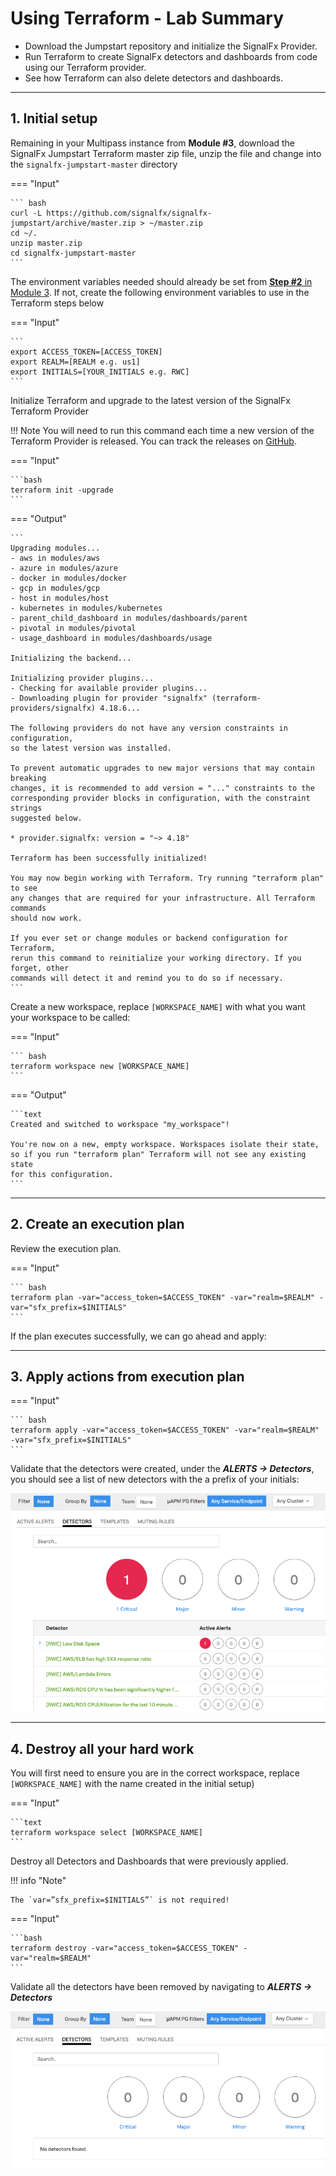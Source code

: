 # Using Terraform - Lab Summary

* Download the Jumpstart repository and initialize the SignalFx Provider.
* Run Terraform to create SignalFx detectors and dashboards from code using our Terraform provider.
* See how Terraform can also delete detectors and dashboards.

---

## 1. Initial setup

Remaining in your Multipass instance from **Module #3**, download the SignalFx Jumpstart Terraform master zip file, unzip the file and change into the `signalfx-jumpstart-master` directory

=== "Input"

    ``` bash
    curl -L https://github.com/signalfx/signalfx-jumpstart/archive/master.zip > ~/master.zip
    cd ~/.
    unzip master.zip
    cd signalfx-jumpstart-master
    ```

The environment variables needed should already be set from [**Step #2** in Module 3](../../module3/k3s/#2-take-the-helm). If not, create the following environment variables to use in the Terraform steps below

=== "Input"

    ```
    export ACCESS_TOKEN=[ACCESS_TOKEN]
    export REALM=[REALM e.g. us1]
    export INITIALS=[YOUR_INITIALS e.g. RWC]
    ```

Initialize Terraform and upgrade to the latest version of the SignalFx Terraform Provider

!!! Note
    You will need to run this command each time a new version of the Terraform Provider is released. You can track the releases on [GitHub](https://github.com/terraform-providers/terraform-provider-signalfx/releases).

=== "Input"

    ```bash
    terraform init -upgrade
    ```

=== "Output"

    ```
    Upgrading modules...
    - aws in modules/aws
    - azure in modules/azure
    - docker in modules/docker
    - gcp in modules/gcp
    - host in modules/host
    - kubernetes in modules/kubernetes
    - parent_child_dashboard in modules/dashboards/parent
    - pivotal in modules/pivotal
    - usage_dashboard in modules/dashboards/usage

    Initializing the backend...

    Initializing provider plugins...
    - Checking for available provider plugins...
    - Downloading plugin for provider "signalfx" (terraform-providers/signalfx) 4.18.6...

    The following providers do not have any version constraints in configuration,
    so the latest version was installed.

    To prevent automatic upgrades to new major versions that may contain breaking
    changes, it is recommended to add version = "..." constraints to the
    corresponding provider blocks in configuration, with the constraint strings
    suggested below.

    * provider.signalfx: version = "~> 4.18"

    Terraform has been successfully initialized!

    You may now begin working with Terraform. Try running "terraform plan" to see
    any changes that are required for your infrastructure. All Terraform commands
    should now work.

    If you ever set or change modules or backend configuration for Terraform,
    rerun this command to reinitialize your working directory. If you forget, other
    commands will detect it and remind you to do so if necessary.
    ```

Create a new workspace, replace `[WORKSPACE_NAME]` with what you want your workspace to be called:

=== "Input"

    ``` bash
    terraform workspace new [WORKSPACE_NAME]
    ```

=== "Output"

    ```text
    Created and switched to workspace "my_workspace"!

    You're now on a new, empty workspace. Workspaces isolate their state,
    so if you run "terraform plan" Terraform will not see any existing state
    for this configuration.
    ```

---

## 2. Create an execution plan

Review the execution plan.

=== "Input"

    ``` bash
    terraform plan -var="access_token=$ACCESS_TOKEN" -var="realm=$REALM" -var="sfx_prefix=$INITIALS"
    ```

If the plan executes successfully, we can go ahead and apply:

---

## 3. Apply actions from execution plan

=== "Input"

    ``` bash
    terraform apply -var="access_token=$ACCESS_TOKEN" -var="realm=$REALM" -var="sfx_prefix=$INITIALS"
    ```

Validate that the detectors were created, under the _**ALERTS → Detectors**_, you should see a list of new detectors with the a prefix of your initials:

![Detectors](../images/module4/detectors.png)

---

## 4. Destroy all your hard work

You will first need to ensure you are in the correct workspace, replace `[WORKSPACE_NAME]` with the name created in the initial setup)

=== "Input"

    ```text
    terraform workspace select [WORKSPACE_NAME]
    ```

Destroy all Detectors and Dashboards that were previously applied.

!!! info "Note"

    The `var=”sfx_prefix=$INITIALS”` is not required!

=== "Input"

    ```bash
    terraform destroy -var="access_token=$ACCESS_TOKEN" -var="realm=$REALM"
    ```

Validate all the detectors have been removed by navigating to _**ALERTS → Detectors**_

![Destroyed](../images/module4/destroy.png)
